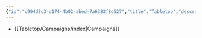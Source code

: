 ```yaml
---
{"id":"c994d8c3-d174-4b02-abed-7a6383f8d527","title":"Tabletop","description":"Tabletop RPG logs.","publish":true,"date_created":"Tuesday, April 2nd 2024, 7:07:48 pm","date_modified":"Sunday, April 7th 2024, 12:08:15 pm","path":"Tabletop/index.md","permalink":"/tabletop/index/","PassFrontmatter":true}
---
```



- [[Tabletop/Campaigns/index\|Campaigns]]

